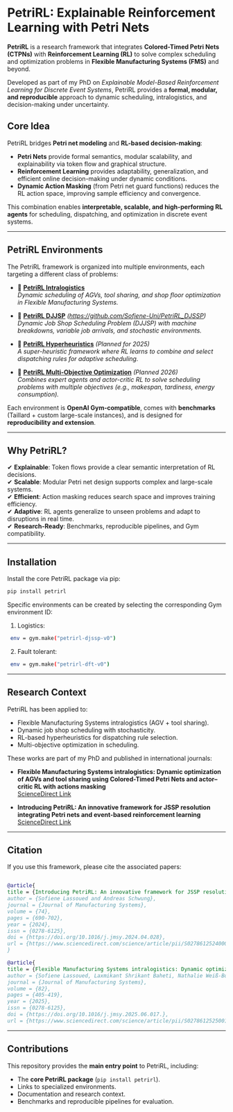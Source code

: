 # PetriRL: Explainable Reinforcement Learning with Petri Nets  

**PetriRL** is a research framework that integrates **Colored-Timed Petri Nets (CTPNs)** with **Reinforcement Learning (RL)** to solve complex scheduling and optimization problems in **Flexible Manufacturing Systems (FMS)** and beyond.  

Developed as part of my PhD on *Explainable Model-Based Reinforcement Learning for Discrete Event Systems*, PetriRL provides a **formal, modular, and reproducible** approach to dynamic scheduling, intralogistics, and decision-making under uncertainty.  

## Core Idea  

PetriRL bridges **Petri net modeling** and **RL-based decision-making**:  

- **Petri Nets** provide formal semantics, modular scalability, and explainability via token flow and graphical structure.  
- **Reinforcement Learning** provides adaptability, generalization, and efficient online decision-making under dynamic conditions.  
- **Dynamic Action Masking** (from Petri net guard functions) reduces the RL action space, improving sample efficiency and convergence.  

This combination enables **interpretable, scalable, and high-performing RL agents** for scheduling, dispatching, and optimization in discrete event systems.  

---

## PetriRL Environments  

The PetriRL framework is organized into multiple environments, each targeting a different class of problems:  

- 🔹 [**PetriRL Intralogistics**](https://github.com/Sofiene-Uni/PetriRL_Intralogistics)  
  *Dynamic scheduling of AGVs, tool sharing, and shop floor optimization in Flexible Manufacturing Systems.*  

- 🔹 [**PetriRL DJJSP**](#) *(https://github.com/Sofiene-Uni/PetriRL_DJSSP)*  
  *Dynamic Job Shop Scheduling Problem (DJJSP) with machine breakdowns, variable job arrivals, and stochastic environments.*  

- 🔹 [**PetriRL Hyperheuristics**](#) *(Planned for 2025)*  
  *A super-heuristic framework where RL learns to combine and select dispatching rules for adaptive scheduling.*  

- 🔹 [**PetriRL Multi-Objective Optimization**](#) *(Planned 2026)*  
  *Combines expert agents and actor-critic RL to solve scheduling problems with multiple objectives (e.g., makespan, tardiness, energy consumption).*  

Each environment is **OpenAI Gym-compatible**, comes with **benchmarks** (Taillard + custom large-scale instances), and is designed for **reproducibility and extension**.  

---

## Why PetriRL?  

✔ **Explainable**: Token flows provide a clear semantic interpretation of RL decisions.  
✔ **Scalable**: Modular Petri net design supports complex and large-scale systems.  
✔ **Efficient**: Action masking reduces search space and improves training efficiency.  
✔ **Adaptive**: RL agents generalize to unseen problems and adapt to disruptions in real time.  
✔ **Research-Ready**: Benchmarks, reproducible pipelines, and Gym compatibility.  

---

## Installation  

Install the core PetriRL package via pip:  

```bash
pip install petrirl
```

Specific environments can be created by selecting the corresponding Gym environment ID:

1) Logistics: 
```bash
 env = gym.make("petrirl-djssp-v0")
```
2) Fault tolerant:
```bash
 env = gym.make("petrirl-dft-v0")
```
---

## Research Context  

PetriRL has been applied to:  
- Flexible Manufacturing Systems intralogistics (AGV + tool sharing).  
- Dynamic job shop scheduling with stochasticity.  
- RL-based hyperheuristics for dispatching rule selection.  
- Multi-objective optimization in scheduling.  

These works are part of my PhD and published in international journals:  

- **Flexible Manufacturing Systems intralogistics: Dynamic optimization of AGVs and tool sharing using Colored-Timed Petri Nets and actor–critic RL with actions masking**  
  [ScienceDirect Link](https://www.sciencedirect.com/science/article/pii/S0278612525001694)  

- **Introducing PetriRL: An innovative framework for JSSP resolution integrating Petri nets and event-based reinforcement learning**  
  [ScienceDirect Link](https://www.sciencedirect.com/science/article/pii/S0278612524000943)  

---

## Citation  

If you use this framework, please cite the associated papers:  

```bibtex

@article{
title = {Introducing PetriRL: An innovative framework for JSSP resolution integrating Petri nets and event-based reinforcement learning},
author = {Sofiene Lassoued and Andreas Schwung},
journal = {Journal of Manufacturing Systems},
volume = {74},
pages = {690-702},
year = {2024},
issn = {0278-6125},
doi = {https://doi.org/10.1016/j.jmsy.2024.04.028},
url = {https://www.sciencedirect.com/science/article/pii/S0278612524000943},
}

@article{
title = {Flexible Manufacturing Systems intralogistics: Dynamic optimization of AGVs and tool sharing using Colored-Timed Petri Nets and actor–critic RL with actions masking},
author = {Sofiene Lassoued, Laxmikant Shrikant Baheti, Nathalie Weiß-Borkowski, Stefan Lier, Andreas Schwung}
journal = {Journal of Manufacturing Systems},
volume = {82},
pages = {405-419},
year = {2025},
issn = {0278-6125},
doi = {https://doi.org/10.1016/j.jmsy.2025.06.017.},
url = {https://www.sciencedirect.com/science/article/pii/S0278612525001694},

```

---

## Contributions  

This repository provides the **main entry point** to PetriRL, including:  
- The **core PetriRL package** (`pip install petrirl`).  
- Links to specialized environments.  
- Documentation and research context.  
- Benchmarks and reproducible pipelines for evaluation.  
